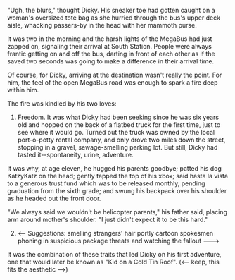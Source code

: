 "Ugh, the blurs," thought Dicky. His sneaker toe had gotten caught on a woman's oversized tote bag as she hurried through the bus's upper deck aisle, whacking passers-by in the head with her mammoth purse.

It was two in the morning and the harsh lights of the MegaBus had just zapped on, signaling their arrival at South Station. People were always frantic getting on and off the bus, darting in front of each other as if the saved two seconds was going to make a difference in their arrival time.

Of course, for Dicky, arriving at the destination wasn't really the point. For him, the feel of the open MegaBus road was enough to spark a fire deep within him.

The fire was kindled by his two loves:

 1. Freedom. It was what Dicky had been seeking since he was six years old and hopped on the back of a flatbed truck for the first time, just to see where it would go. Turned out the truck was owned by the local port-o-potty rental company, and only drove two miles down the street, stopping in a gravel, sewage-smelling parking lot. But still, Dicky had tasted it--spontaneity, urine, adventure.

 It was why, at age eleven, he hugged his parents goodbye; patted his dog KatzyKatz on the head; gently tapped the top of his xbox; said hasta la vista to a generous trust fund which was to be released monthly, pending graduation from the sixth grade; and swung his backpack over his shoulder as he headed out the front door.

 "We always said we wouldn't be helicopter parents," his father said, placing arm around mother's shoulder. "I just didn't expect it to be this hard."

 2. <-- Suggestions:
 smelling strangers' hair
 portly cartoon spokesmen
 phoning in suspicious package threats and watching the fallout
 --->

It was the combination of these traits that led Dicky on his first adventure, one that would later be known as "Kid on a Cold Tin Roof".  (<-- keep, this fits the aesthetic -->)
